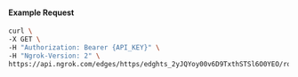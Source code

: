 <!-- Code generated for API Clients. DO NOT EDIT. -->

#### Example Request

```bash
curl \
-X GET \
-H "Authorization: Bearer {API_KEY}" \
-H "Ngrok-Version: 2" \
https://api.ngrok.com/edges/https/edghts_2yJQYoy00v6D9TxthSTSl6O0YEO/routes/edghtsrt_2yJQYsJOPcnFeA7mCAuacMd6YBF/user_agent_filter
```
